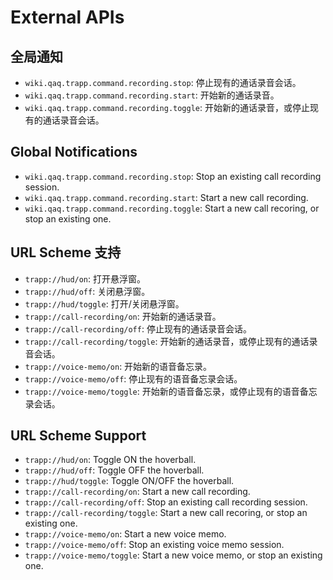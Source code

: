 # External APIs

## 全局通知

- `wiki.qaq.trapp.command.recording.stop`: 停止现有的通话录音会话。
- `wiki.qaq.trapp.command.recording.start`: 开始新的通话录音。
- `wiki.qaq.trapp.command.recording.toggle`: 开始新的通话录音，或停止现有的通话录音会话。

## Global Notifications

- `wiki.qaq.trapp.command.recording.stop`: Stop an existing call recording session.
- `wiki.qaq.trapp.command.recording.start`: Start a new call recording.
- `wiki.qaq.trapp.command.recording.toggle`: Start a new call recoring, or stop an existing one.

## URL Scheme 支持

- `trapp://hud/on`: 打开悬浮窗。
- `trapp://hud/off`: 关闭悬浮窗。
- `trapp://hud/toggle`: 打开/关闭悬浮窗。
- `trapp://call-recording/on`: 开始新的通话录音。
- `trapp://call-recording/off`: 停止现有的通话录音会话。
- `trapp://call-recording/toggle`: 开始新的通话录音，或停止现有的通话录音会话。
- `trapp://voice-memo/on`: 开始新的语音备忘录。
- `trapp://voice-memo/off`: 停止现有的语音备忘录会话。
- `trapp://voice-memo/toggle`: 开始新的语音备忘录，或停止现有的语音备忘录会话。

## URL Scheme Support

- `trapp://hud/on`: Toggle ON the hoverball.
- `trapp://hud/off`: Toggle OFF the hoverball.
- `trapp://hud/toggle`: Toggle ON/OFF the hoverball.
- `trapp://call-recording/on`: Start a new call recording.
- `trapp://call-recording/off`: Stop an existing call recording session.
- `trapp://call-recording/toggle`: Start a new call recoring, or stop an existing one.
- `trapp://voice-memo/on`: Start a new voice memo.
- `trapp://voice-memo/off`: Stop an existing voice memo session.
- `trapp://voice-memo/toggle`: Start a new voice memo, or stop an existing one.
